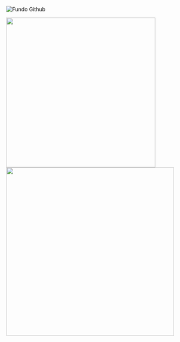 ![Fundo Github](https://user-images.githubusercontent.com/74076487/100262865-81a36380-2f2b-11eb-9179-b24ba091c364.png)

<img width="400px" align="left" src="https://github-readme-stats.vercel.app/api/top-langs/?username=LucasWilliam2100&hide=html&layout=compact&theme=buefy" /> 
<td><img width="450px" align="left" src="https://github-readme-stats.vercel.app/api?username=LucasWilliam2100&theme=buefy"/>
  
<!--<td><img width="450px" align="left" src="(https://komarev.com/ghpvc/?username=LucasWilliam2100&color=blue&style=flat)/> 
  -->
<!--
**LucasWilliam2100/LucasWilliam2100** is a ✨ _special_ ✨ repository because its `README.md` (this file) appears on your GitHub profile.

Here are some ideas to get you started:

- 🔭 I’m currently working on ...
- 🌱 I’m currently learning ...
- 👯 I’m looking to collaborate on ...
- 🤔 I’m looking for help with ...
- 💬 Ask me about ...
- 📫 How to reach me: ...
- 😄 Pronouns: ...
- ⚡ Fun fact: ...
-->

